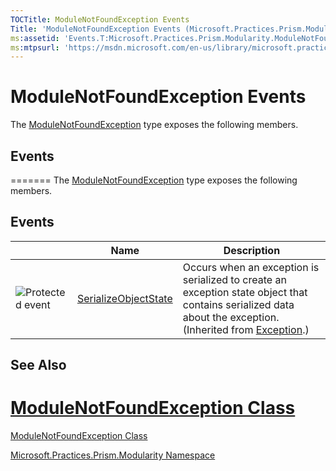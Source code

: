 ```yaml
---
TOCTitle: ModuleNotFoundException Events
Title: 'ModuleNotFoundException Events (Microsoft.Practices.Prism.Modularity)'
ms:assetid: 'Events.T:Microsoft.Practices.Prism.Modularity.ModuleNotFoundException'
ms:mtpsurl: 'https://msdn.microsoft.com/en-us/library/microsoft.practices.prism.modularity.modulenotfoundexception_events(v=pandp.50)'
---
```


# ModuleNotFoundException Events

The [ModuleNotFoundException](https://msdn.microsoft.com/en-us/library/microsoft.practices.prism.modularity.modulenotfoundexception(v=pandp.50)) type exposes the following members.


## Events

=======
The [ModuleNotFoundException](https://msdn.microsoft.com/library/microsoft.practices.prism.modularity.modulenotfoundexception) type exposes the following members.

Events
------

<span id="eventTableToggle"></span>

<table>

<thead>
<tr class="header">
<th> </th>
<th>Name</th>
<th>Description</th>
</tr>
</thead>
<tbody>
<tr class="odd">
<td><img src="https://msdn.microsoft.com/en-us/Dn736160.protevent(en-us,PandP.50).gif" title="Protected event" /></td>
<td><a href="http://msdn.microsoft.com/en-us/library/ee332915">SerializeObjectState</a></td>
<td><div class="summary">
Occurs when an exception is serialized to create an exception state object that contains serialized data about the exception.
</div>
(Inherited from <a href="http://msdn.microsoft.com/en-us/library/c18k6c59">Exception</a>.)</td>
</tr>
</tbody>
</table>

## See Also


[ModuleNotFoundException Class](https://msdn.microsoft.com/en-us/library/microsoft.practices.prism.modularity.modulenotfoundexception(v=pandp.50))
=======

[ModuleNotFoundException Class](https://msdn.microsoft.com/library/microsoft.practices.prism.modularity.modulenotfoundexception)


[Microsoft.Practices.Prism.Modularity Namespace](https://msdn.microsoft.com/en-us/library/microsoft.practices.prism.modularity(v=pandp.50))
